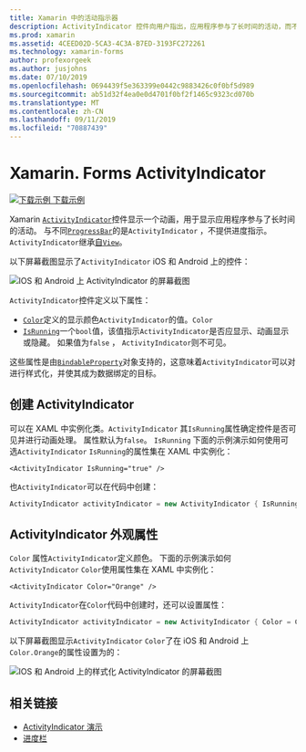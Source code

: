 ```yaml
---
title: Xamarin 中的活动指示器
description: ActivityIndicator 控件向用户指出，应用程序参与了长时间的活动，而不提供任何进度指示。 本文介绍如何使用 XAML 和代码中的 ActivityIndicator。
ms.prod: xamarin
ms.assetid: 4CEED02D-5CA3-4C3A-B7ED-3193FC272261
ms.technology: xamarin-forms
author: profexorgeek
ms.author: jusjohns
ms.date: 07/10/2019
ms.openlocfilehash: 0694439f5e363399e0442c9883426c0f0bf5d989
ms.sourcegitcommit: ab51d32f4ea0e0d4701f0bf2f1465c9323cd070b
ms.translationtype: MT
ms.contentlocale: zh-CN
ms.lasthandoff: 09/11/2019
ms.locfileid: "70887439"
---
```

# <a name="xamarinforms-activityindicator"></a>Xamarin. Forms ActivityIndicator
[![下载示例](~/media/shared/download.png) 下载示例](https://docs.microsoft.com/samples/xamarin/xamarin-forms-samples/userinterface-activityindicatordemos/)

Xamarin [`ActivityIndicator`](xref:Xamarin.Forms.ActivityIndicator)控件显示一个动画，用于显示应用程序参与了长时间的活动。 与不同[`ProgressBar`](xref:Xamarin.Forms.ProgressBar)的是`ActivityIndicator` ，不提供进度指示。 `ActivityIndicator`继承[自`View`](xref:Xamarin.Forms.View)。

以下屏幕截图显示了`ActivityIndicator` iOS 和 Android 上的控件：

![IOS 和 Android 上 ActivityIndicator 的屏幕截图](activityindicator-images/activityindicators-default.png "IOS 和 Android 上 ActivityIndicator 的屏幕截图")

`ActivityIndicator`控件定义以下属性：

* [`Color`](xref:Xamarin.Forms.ActivityIndicator.Color)定义的显示颜色`ActivityIndicator`的值。`Color`
* [`IsRunning`](xref:Xamarin.Forms.ActivityIndicator.IsRunning)一个`bool`值，该值指示`ActivityIndicator`是否应显示、动画显示或隐藏。 如果值为`false` ， `ActivityIndicator`则不可见。

这些属性是由[`BindableProperty`](xref:Xamarin.Forms.BindableProperty)对象支持的，这意味着`ActivityIndicator`可以对进行样式化，并使其成为数据绑定的目标。

## <a name="create-an-activityindicator"></a>创建 ActivityIndicator

可以在 XAML 中实例化类。`ActivityIndicator` 其`IsRunning`属性确定控件是否可见并进行动画处理。 属性默认为`false`。 `IsRunning` 下面的示例演示如何使用可选`ActivityIndicator` `IsRunning`的属性集在 XAML 中实例化：

```xaml
<ActivityIndicator IsRunning="true" />
```

也`ActivityIndicator`可以在代码中创建：

```csharp
ActivityIndicator activityIndicator = new ActivityIndicator { IsRunning = true };
```

## <a name="activityindicator-appearance-properties"></a>ActivityIndicator 外观属性

`Color` 属性`ActivityIndicator`定义颜色。 下面的示例演示如何`ActivityIndicator` `Color`使用属性集在 XAML 中实例化：

```xaml
<ActivityIndicator Color="Orange" />
```

`ActivityIndicator`在`Color`代码中创建时，还可以设置属性：

```csharp
ActivityIndicator activityIndicator = new ActivityIndicator { Color = Color.Orange };
```

以下屏幕截图显示`ActivityIndicator` `Color`了在 iOS 和 Android 上`Color.Orange`的属性设置为的：

![IOS 和 Android 上的样式化 ActivityIndicator 的屏幕截图](activityindicator-images/activityindicators-styled.png "IOS 和 Android 上的样式化 ActivityIndicator 的屏幕截图")

## <a name="related-links"></a>相关链接

* [ActivityIndicator 演示](https://docs.microsoft.com/samples/xamarin/xamarin-forms-samples/userinterface-activityindicatordemos/)
* [进度栏](~/xamarin-forms/user-interface/progressbar.md)
